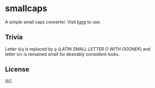 # smallcaps

A simple small caps converter.
Visit [here](https://anqurvanillapy.github.io/smallcaps) to use.

## Trivia

Letter `Q`/`q` is replaced by &#x1eb; (*LATIN SMALL LETTER O WITH OGONEK*) and
letter `X`/`x` is remained small for desirably consistent looks.

## License

ISC
